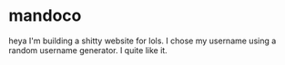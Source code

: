 # mandoco

heya
I'm building a shitty website for lols.
I chose my username using a random username generator. I quite like it.
